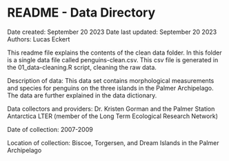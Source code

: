 # README - Data Directory

Date created: September 20 2023
Date last updated: September 20 2023
Authors: Lucas Eckert

This readme file explains the contents of the clean data folder. In this folder is a single data file called penguins-clean.csv. This csv file is generated in the 01_data-cleaning.R script, cleaning the raw data.

Description of data: This data set contains morphological measurements and species for penguins on the three islands in the Palmer Archipelago. The data are further explained in the data dictionary.

Data collectors and providers: Dr. Kristen Gorman and the Palmer Station Antarctica LTER (member of the Long Term Ecological Research Network)

Date of collection: 2007-2009

Location of collection: Biscoe, Torgersen, and Dream Islands in the Palmer Archipelago